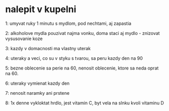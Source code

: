 ﻿# nalepit v kupelni

1: umyvat ruky 1 minutu s mydlom, pod nechtami, aj zapastia

2: alkoholove mydla pouzivat najma vonku, doma staci aj mydlo - znizovat vysusovanie koze

3: kazdy v domacnosti ma vlastny uterak

4: uteraky a veci, co su v styku s tvarou, sa peru kazdy den na 90

5: bezne oblecenie sa perie na 60, nenosit oblecenie, ktore sa neda oprat na 60.

6: uteraky vymienat kazdy den

7: nenosit naramky ani prstene

8: 1x denne vykloktat hrdlo, jest vitamin C, byt vela na slnku kvoli vitaminu D
